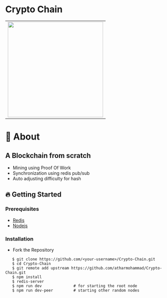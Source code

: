 <p align="center">
    <h1>Crypto Chain</h1>
</p>

<div align="center">
<table >
    <tr>
     <td>
          <img src="./media/image1.png" height="300"  />
     </td>
   </tr>
</table>
</div>

# 🔖 About
## A Blockchain from scratch
- Mining using Proof Of Work
- Synchronization using redis pub/sub
- Auto adjusting difficulty for hash


## 🔥 Getting Started

### Prerequisites

- <a href="https://redis.io/">Redis</a>
- <a href="https://nodejs.org/en/">Nodejs</a>

### Installation

- Fork the Repository

```
   $ git clone https://github.com/<your-username>/Crypto-Chain.git
   $ cd Crypto-Chain
   $ git remote add upstream https://github.com/atharmohammad/Crypto-Chain.git
   $ npm install
   $ redis-server
   $ npm run dev              # for starting the root node
   $ npm run dev-peer         # starting other random nodes
```

